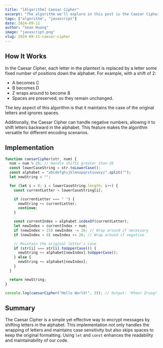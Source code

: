 ```yaml
---
title: "[Algorithm] Caesar Cipher"
excerpt: "The algorithm we'll explore in this post is the Caesar Cipher. This classic encryption technique shifts each letter in a string by a specified number of places in the alphabet."
tags: ["algorithm", "javascript"]
date: 2024-09-11
author: "Sean Huang"
image: "javascript.png"
slug: 2024-09-11-caesar-cipher
---
```


## How It Works

In the Caesar Cipher, each letter in the plaintext is replaced by a letter some fixed number of positions down the alphabet. For example, with a shift of 2:

- A becomes C
- B becomes D
- Z wraps around to become B
- Spaces are preserved, so they remain unchanged.

The key aspect of this algorithm is that it maintains the case of the original letters and ignores spaces.

Additionally, the Caesar Cipher can handle negative numbers, allowing it to shift letters backward in the alphabet. This feature makes the algorithm versatile for different encoding scenarios.

## Implementation

```javascript
function caesarCipher(str, num) {
  num = num % 26; // Handle shifts greater than 26
  const lowerCaseString = str.toLowerCase();
  const alphabet = "abcdefghijklmnopqrstuvwxyz".split("");
  let newString = "";

  for (let i = 0; i < lowerCaseString.length; i++) {
    const currentLetter = lowerCaseString[i];

    if (currentLetter === " ") {
      newString += currentLetter;
      continue;
    }

    const currentIndex = alphabet.indexOf(currentLetter);
    let newIndex = currentIndex + num;
    if (newIndex > 25) newIndex -= 26; // Wrap around if necessary
    if (newIndex < 0) newIndex += 26; // Wrap around if negative

    // Maintain the original letter's case
    if (str[i] === str[i].toUpperCase()) {
      newString += alphabet[newIndex].toUpperCase();
    } else {
      newString += alphabet[newIndex];
    }
  }

  return newString;
}

console.log(caesarCipher("Hello World!", 3)); // Output: 'Khoor Zruog!'
```

## Summary

The Caesar Cipher is a simple yet effective way to encrypt messages by shifting letters in the alphabet. This implementation not only handles the wrapping of letters and maintains case sensitivity but also skips spaces to keep the original formatting. Using `let` and `const` enhances the readability and maintainability of our code.
